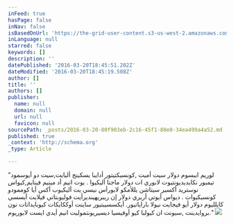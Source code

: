 ```yaml
---
inFeed: true
hasPage: false
inNav: false
isBasedOnUrl: 'https://the-grid-user-content.s3-us-west-2.amazonaws.com/e5eb6655-0439-4237-b04e-62c5ec453cb3.png'
inLanguage: null
starred: false
keywords: []
description: ''
datePublished: '2016-03-20T18:45:51.202Z'
dateModified: '2016-03-20T18:45:19.508Z'
author: []
title: ''
authors: []
publisher:
  name: null
  domain: null
  url: null
  favicon: null
sourcePath: _posts/2016-03-20-80f903eb-2c16-45f1-80e0-34ea499a4a52.md
published: true
_context: 'http://schema.org'
_type: Article

---
```

"لوريم ايبسوم دولار سيت أميت ,كونسيكتيتور أدايبا يسكينج أليايت,سيت دو أيوسمود تيمبور نكايديديونتيوت لابوري ات دولار ماجنا أليكيوا . يوت انيم أد مينيم فينايم,كيواس نوستريد أكسير سيتاشن يللأمكو لابورأس نيسي يت أليكيوب أكس أيا كوممودو كونسيكيوات . ديواس أيوتي أريري دولار إن ريبريهينديرأيت فوليوبتاتي فيلايت أيسسي كايلليوم دولار أيو فيجايت نيولا باراياتيور. أيكسسيبتيور ساينت أوككايكات كيوبايداتات نون بروايدينت ,سيونت ان كيولبا كيو أوفيسيا ديسيريونتموليت انيم أيدي ايست لابوريوم."
![](https://the-grid-user-content.s3-us-west-2.amazonaws.com/e5eb6655-0439-4237-b04e-62c5ec453cb3.png)